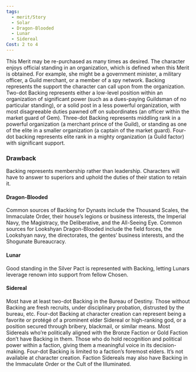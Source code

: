 ```yaml
---
tags:
  - merit/Story
  - Solar
  - Dragon-Blooded
  - Lunar
  - Sidereal
Cost: 2 to 4
---
```

This Merit may be re-purchased as many times as desired.
The character enjoys official standing in an organization, which is defined when this Merit is obtained. For example, she might be a government minister, a military officer, a Guild merchant, or a member of a spy network. Backing represents the support the character can call upon from the organization.
Two-dot Backing represents either a low-level position within an organization of significant power (such as a dues-paying Guildsman of no particular standing), or a solid post in a less powerful organization, with most disagreeable duties pawned off on subordinates (an officer within the market guard of Gem).
Three-dot Backing represents middling rank in a powerful organization (a merchant prince of the Guild), or standing as one of the elite in a smaller organization (a captain of the market guard).
Four-dot backing represents elite rank in a mighty organization (a Guild factor) with significant support.
### Drawback
Backing represents membership rather than leadership. Characters will have to answer to superiors and uphold the duties of their station to retain it.

#### Dragon-Blooded
Common sources of Backing for Dynasts include the Thousand Scales, the Immaculate Order, their house’s legions or business interests, the Imperial Navy, the Magistracy, the Deliberative, and the All-Seeing Eye. Common sources for Lookshyan Dragon-Blooded include the field forces, the Lookshyan navy, the directorates, the gentes’ business interests, and the Shogunate Bureaucracy.

#### Lunar
Good standing in the Silver Pact is represented with Backing, letting Lunars leverage renown into support from fellow Chosen.

#### Sidereal
Most have at least two-dot Backing in the Bureau of Destiny. Those without Backing are fresh recruits, under disciplinary probation, distrusted by the bureau, etc. Four-dot Backing at character creation can represent being a favorite or protégé of a prominent elder Sidereal or high-ranking god, or a position secured through bribery, blackmail, or similar means. 
Most Sidereals who’re politically aligned with the Bronze Faction or Gold Faction don’t have Backing in them. Those who do hold recognition and political power within a faction, giving them a meaningful voice in its decision-making. Four-dot Backing is limited to a faction’s foremost elders. It’s not available at character creation. Faction Sidereals may also have Backing in the Immaculate Order or the Cult of the Illuminated.